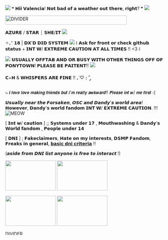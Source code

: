 ![](https://64.media.tumblr.com/cb47d64a75351de26653e2f089473383/b572a179094d603f-60/s75x75_c1/bde403e8089e0c0990fbcdff9e22470d225fdcce.gifv) ❝ 𝗛𝗶𝗶 𝗩𝗮𝗹𝗲𝗻𝗰𝗶𝗮! 𝗡𝗼𝘁 𝗯𝗮𝗱 𝗼𝗳 𝗮 𝘄𝗲𝗮𝘁𝗵𝗲𝗿 𝗼𝘂𝘁 𝘁𝗵𝗲𝗿𝗲, 𝗿𝗶𝗴𝗵𝘁? ❞ ![](https://64.media.tumblr.com/92fd18009bd13476af3092e52f19a89c/b572a179094d603f-ff/s75x75_c1/c966e7f09da117c19b82e763d57a25d7d3d86349.gifv)

 <img src="https://64.media.tumblr.com/240ac67f88d76b6ec7afc1072d647cff/e3238a4cf3c8a896-db/s400x600/005a98ed4d2acbf5957755289cb4d988159b9792.gifv" alt="DIVIDER" width="385" height="29">

𝗔𝗭𝗨𝗥𝗘 / 𝗦𝗧𝗔𝗥 ┆ 𝗦𝗛𝗘/𝗜𝗧 ![](https://64.media.tumblr.com/d6d10db160915a43250f36b3f502b7d2/a37b066fbd53f8a4-6e/s75x75_c1/b287aaf6bafec60532da8e448ab896c6bcea09f2.gifv)

 ✧₊⁺ 𝟭𝟴 | 𝗗𝗫'𝗗 𝗗𝗜𝗗 𝗦𝗬𝗦𝗧𝗘𝗠 ![](https://64.media.tumblr.com/41999894423d101c6c259f98d9026479/af5d09d7c42bd261-10/s75x75_c1/784bc83a253ef7c95ed78ee66bd38876ce588969.gifv) ꒰ 𝗔𝘀𝗸 𝗳𝗼𝗿 𝗳𝗿𝗼𝗻𝘁 𝗼𝗿 𝗰𝗵𝗲𝗰𝗸 𝗴𝗶𝘁𝗵𝘂𝗯 𝘀𝘁𝗮𝘁𝘂𝘀 + 𝗜𝗡𝗧 𝗪/ 𝗘𝗫𝗧𝗥𝗘𝗠𝗘 𝗖𝗔𝗨𝗧𝗜𝗢𝗡 𝗔𝗧 𝗔𝗟𝗟 𝗧𝗜𝗠𝗘𝗦 !! <3 ꒱ 
 
![](https://64.media.tumblr.com/a8e75989fb17d180a080d6821b832853/d1bd9a001994ae40-09/s75x75_c1/5b77773025e51c621b41b65fd28bd4241298452a.gifv) 𝗨𝗦𝗨𝗔𝗟𝗟𝗬 𝗢𝗙𝗙𝗧𝗔𝗕 𝗔𝗡𝗗 𝗢𝗥 𝗕𝗨𝗦𝗬 𝗪𝗜𝗧𝗛 𝗢𝗧𝗛𝗘𝗥 𝗧𝗛𝗜𝗡𝗚𝗦 𝗢𝗙𝗙 𝗢𝗙 𝗣𝗢𝗡𝗬𝗧𝗢𝗪𝗡! 𝗣𝗟𝗘𝗔𝗦𝗘 𝗕𝗘 𝗣𝗔𝗜𝗧𝗘𝗡𝗧!! ![](https://64.media.tumblr.com/e5f29d2e5b1d4dc32a54bafdeb583d1e/2c0bb3b83ae22ac8-c8/s75x75_c1/1e93888dd3522ed97c6e6884834a3a3d7b2dd8f9.gifv)


𝗖+𝗛 & 𝗪𝗛𝗜𝗦𝗣𝗘𝗥𝗦 𝗔𝗥𝗘 𝗙𝗜𝗡𝗘 !! ₊˙♡﹗˚ ༘ 

⤷  𝙄 𝙡𝙤𝙫𝙚 𝙡𝙤𝙫𝙚 𝙢𝙖𝙠𝙞𝙣𝙜 𝙛𝙧𝙞𝙚𝙣𝙙𝙨 𝙗𝙪𝙩 𝙞'𝙢 𝙧𝙚𝙖𝙡𝙡𝙮 𝙖𝙬𝙠𝙬𝙖𝙧𝙙!!
𝙋𝙡𝙚𝙖𝙨𝙚 𝙞𝙣𝙩 𝙬/ 𝙢𝙚 𝙛𝙞𝙧𝙨𝙩 :(

 𝙐𝙨𝙪𝙖𝙡𝙡𝙮 𝙣𝙚𝙖𝙧 𝙩𝙝𝙚 𝙁𝙤𝙧𝙨𝙖𝙠𝙚𝙣, 𝙊𝙎𝘾 𝙖𝙣𝙙 𝘿𝙖𝙣𝙙𝙮'𝙨 𝙬𝙤𝙧𝙡𝙙 𝙖𝙧𝙚𝙖! 𝗛𝗼𝘄𝗲𝘃𝗲𝗿, 𝗗𝗮𝗻𝗱𝘆'𝘀 𝘄𝗼𝗿𝗹𝗱 𝗳𝗮𝗻𝗱𝗼𝗺 𝗜𝗡𝗧 𝗪/ 𝗘𝗫𝗧𝗥𝗘𝗠𝗘 𝗖𝗔𝗨𝗧𝗜𝗢𝗡. !!! ![MEOW](https://64.media.tumblr.com/c08c7f94f8bee08a43799d2e5f2a2334/b572a179094d603f-07/s75x75_c1/4e304adaec42ad8382d54b2a89df1a4757c6caa4.gifv)


[ 𝗜𝗻𝘁 𝘄/ 𝗰𝗮𝘂𝘁𝗶𝗼𝗻 ] ;; 𝗦𝘆𝘀𝘁𝗲𝗺𝘀 𝘂𝗻𝗱𝗲𝗿 𝟭𝟳 , 𝗠𝗼𝘂𝘁𝗵𝘄𝗮𝘀𝗵𝗶𝗻𝗴 & 𝗗𝗮𝗻𝗱𝘆'𝘀 𝗪𝗼𝗿𝗹𝗱 𝗳𝗮𝗻𝗱𝗼𝗺 , 𝗣𝗲𝗼𝗽𝗹𝗲 𝘂𝗻𝗱𝗲𝗿 𝟭𝟰

[ 𝗗𝗡𝗜 ] ; 𝗙𝗮𝗸𝗲𝗰𝗹𝗮𝗶𝗺𝗲𝗿𝘀, 𝗛𝗮𝘁𝗲 𝗼𝗻 𝗺𝘆 𝗶𝗻𝘁𝗲𝗿𝗲𝘀𝘁𝘀, 𝗗𝗦𝗠𝗣 𝗙𝗮𝗻𝗱𝗼𝗺, 𝗙𝗿𝗲𝗮𝗸𝘀 𝗶𝗻 𝗴𝗲𝗻𝗲𝗿𝗮𝗹, [𝗯𝗮𝘀𝗶𝗰 𝗱𝗻𝗶 𝗰𝗿𝗶𝘁𝗲𝗿𝗶𝗮](https://rentry.co/dnfifreaks) !!

(𝙖𝙨𝙞𝙙𝙚 𝙛𝙧𝙤𝙢 𝘿𝙉𝙄 𝙡𝙞𝙨𝙩 𝙖𝙣𝙮𝙤𝙣𝙚 𝙞𝙨 𝙛𝙧𝙚𝙚 𝙩𝙤 𝙞𝙣𝙩𝙚𝙧𝙖𝙘𝙩 !)

<img src="https://64.media.tumblr.com/e91d8eaa1e12f17594294054ceada605/c45abb6dc9445f9b-c4/s100x200/ca2f0b55b1065a57b57cc4600c55119a3020b016.gifv" width="160" height="95"> <img src="https://64.media.tumblr.com/34866f6fd8520a92c46237cb21f67572/048517b550743f13-15/s100x200/4f8ee4f2eb359d9e8b22ade94b278bf0506a921d.gifv" width="160" height="95"> 

<img src="https://64.media.tumblr.com/d94993da2bdab08887b3ffbe60381f53/048517b550743f13-ad/s100x200/3023f7f35e46d05efb7fd9450f48d25925ee5790.gifv" width="160" height="95"> <img src="https://64.media.tumblr.com/6f787933ac056b181e152b0f8bfa16b8/6aabbea0af91b052-62/s250x400/4637758cce7f9efbb5c7fb04e9172b5f4c65c1e2.pnj" width="160" height="95"> 

<img src="https://64.media.tumblr.com/24d30ead9da1404cd00019396bfceefe/e3238a4cf3c8a896-90/s400x600/36b9b452ecdf4258edf9bd8f5d158034ced19f9e.gifv" alt="DIVIDER" width="400" height="12">
